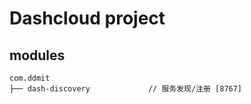 # Dashcloud project

## modules

~~~
com.ddmit     
├── dash-discovery             // 服务发现/注册 [8767]

~~~